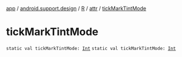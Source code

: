 [app](../../../index.md) / [android.support.design](../../index.md) / [R](../index.md) / [attr](index.md) / [tickMarkTintMode](.)

# tickMarkTintMode

`static val tickMarkTintMode: `[`Int`](https://kotlinlang.org/api/latest/jvm/stdlib/kotlin/-int/index.html)
`static val tickMarkTintMode: `[`Int`](https://kotlinlang.org/api/latest/jvm/stdlib/kotlin/-int/index.html)